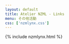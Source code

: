```yaml
---
layout: default
title: Atelier NZML - Links
menu: その他活動
css: ['nzmlynx.css']
---
```

{% include nzmlynx.html %}